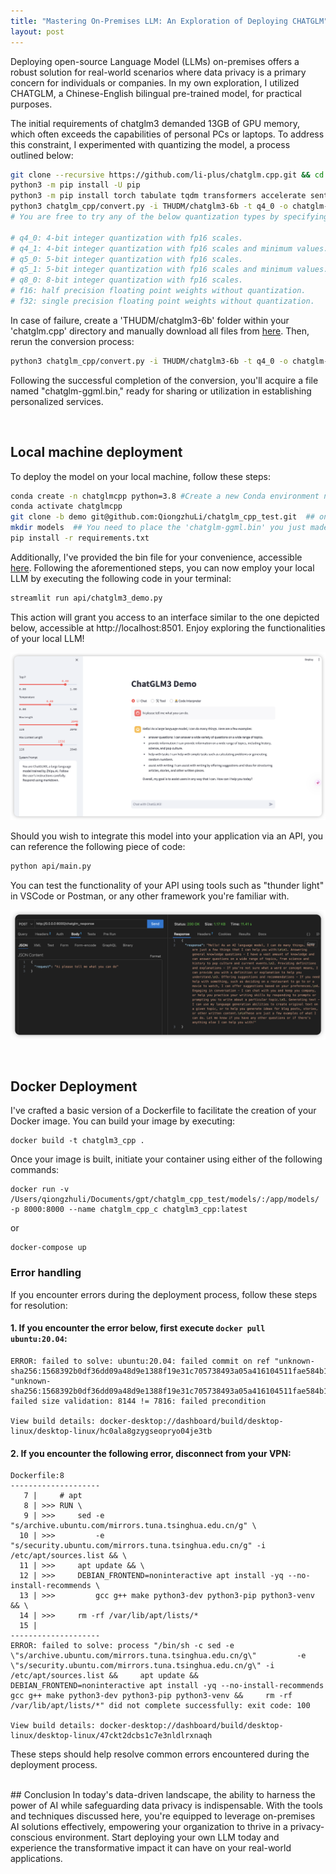 ```yaml
---
title: "Mastering On-Premises LLM: An Exploration of Deploying CHATGLM"
layout: post
---
```



Deploying open-source Language Model (LLMs) on-premises offers a robust solution for real-world scenarios where data privacy is a primary concern for individuals or companies. In my own exploration, I utilized CHATGLM, a Chinese-English bilingual pre-trained model, for practical purposes.

The initial requirements of chatglm3 demanded 13GB of GPU memory, which often exceeds the capabilities of personal PCs or laptops. To address this constraint, I experimented with quantizing the model, a process outlined below:

```bash
git clone --recursive https://github.com/li-plus/chatglm.cpp.git && cd chatglm.cpp
python3 -m pip install -U pip
python3 -m pip install torch tabulate tqdm transformers accelerate sentencepiece
python3 chatglm_cpp/convert.py -i THUDM/chatglm3-6b -t q4_0 -o chatglm-ggml.bin  
# You are free to try any of the below quantization types by specifying -t <type>:

# q4_0: 4-bit integer quantization with fp16 scales.
# q4_1: 4-bit integer quantization with fp16 scales and minimum values.
# q5_0: 5-bit integer quantization with fp16 scales.
# q5_1: 5-bit integer quantization with fp16 scales and minimum values.
# q8_0: 8-bit integer quantization with fp16 scales.
# f16: half precision floating point weights without quantization.
# f32: single precision floating point weights without quantization.
```


In case of failure, create a 'THUDM/chatglm3-6b' folder within your 'chatglm.cpp' directory and manually download all files from [here](https://huggingface.co/THUDM/chatglm3-6b/tree/main). Then, rerun the conversion process:

```bash
python3 chatglm_cpp/convert.py -i THUDM/chatglm3-6b -t q4_0 -o chatglm-ggml.bin
```

Following the successful completion of the conversion, you'll acquire a file named "chatglm-ggml.bin," ready for sharing or utilization in establishing personalized services.


<br>

## Local machine deployment
To deploy the model on your local machine, follow these steps:
```bash
conda create -n chatglmcpp python=3.8 #Create a new Conda environment named chatglmcpp with Python 3.8
conda activate chatglmcpp 
git clone -b demo git@github.com:QiongzhuLi/chatglm_cpp_test.git  ## only clone the demo branch
mkdir models  ## You need to place the 'chatglm-ggml.bin' you just made into this folder
pip install -r requirements.txt
```
Additionally, I've provided the bin file for your convenience, accessible [here](https://drive.google.com/file/d/1J7EWPZKvi4yP514roGA2KqmQgFazHz6n/view?usp=sharing). Following the aforementioned steps, you can now employ your local LLM by executing the following code in your terminal:

```bash
streamlit run api/chatglm3_demo.py 
```
This action will grant you access to an interface similar to the one depicted below, accessible at http://localhost:8501. Enjoy exploring the functionalities of your local LLM!

![alt text](/assets/pics/20240217/image-1.png)


Should you wish to integrate this model into your application via an API, you can reference the following piece of code:

```bash
python api/main.py
```
You can test the functionality of your API using tools such as "thunder light" in VSCode or Postman, or any other framework you're familiar with.

![alt text](/assets/pics/20240217/image.png)

<br>

## Docker Deployment
I've crafted a basic version of a Dockerfile to facilitate the creation of your Docker image. You can build your image by executing:
```
docker build -t chatglm3_cpp .
```
Once your image is built, initiate your container using either of the following commands:
```
docker run -v /Users/qiongzhuli/Documents/gpt/chatglm_cpp_test/models/:/app/models/ -p 8000:8000 --name chatglm_cpp_c chatglm3_cpp:latest
```
or
```
docker-compose up
```

### Error handling
If you encounter errors during the deployment process, follow these steps for resolution:

#### 1. If you encounter the error below, first execute ```docker pull ubuntu:20.04```:  
```
ERROR: failed to solve: ubuntu:20.04: failed commit on ref "unknown-sha256:1568392b0df36dd09a48d9e1388f19e31c705738493a05a416104511fae584b1": "unknown-sha256:1568392b0df36dd09a48d9e1388f19e31c705738493a05a416104511fae584b1" failed size validation: 8144 != 7816: failed precondition

View build details: docker-desktop://dashboard/build/desktop-linux/desktop-linux/hc0ala8gzygseopryo04je3tb
```

#### 2. If you encounter the following error, disconnect from your VPN:

```
Dockerfile:8
--------------------
   7 |     # apt
   8 | >>> RUN \
   9 | >>>     sed -e "s/archive.ubuntu.com/mirrors.tuna.tsinghua.edu.cn/g" \
  10 | >>>         -e "s/security.ubuntu.com/mirrors.tuna.tsinghua.edu.cn/g" -i /etc/apt/sources.list && \
  11 | >>>     apt update && \
  12 | >>>     DEBIAN_FRONTEND=noninteractive apt install -yq --no-install-recommends \
  13 | >>>         gcc g++ make python3-dev python3-pip python3-venv && \
  14 | >>>     rm -rf /var/lib/apt/lists/*
  15 |     
--------------------
ERROR: failed to solve: process "/bin/sh -c sed -e \"s/archive.ubuntu.com/mirrors.tuna.tsinghua.edu.cn/g\"         -e \"s/security.ubuntu.com/mirrors.tuna.tsinghua.edu.cn/g\" -i /etc/apt/sources.list &&     apt update &&     DEBIAN_FRONTEND=noninteractive apt install -yq --no-install-recommends         gcc g++ make python3-dev python3-pip python3-venv &&     rm -rf /var/lib/apt/lists/*" did not complete successfully: exit code: 100

View build details: docker-desktop://dashboard/build/desktop-linux/desktop-linux/47ckt2dcbs1c7e3nldlrxnaqh
```
These steps should help resolve common errors encountered during the deployment process.

<br>
## Conclusion
In today's data-driven landscape, the ability to harness the power of AI while safeguarding data privacy is indispensable. With the tools and techniques discussed here, you're equipped to leverage on-premises AI solutions effectively, empowering your organization to thrive in a privacy-conscious environment. Start deploying your own LLM today and experience the transformative impact it can have on your real-world applications.
